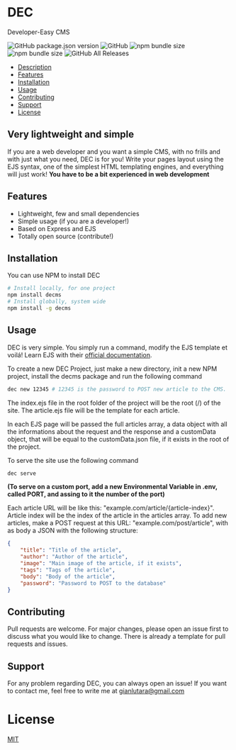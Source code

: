 # DEC
Developer-Easy CMS

![GitHub package.json version](https://img.shields.io/github/package-json/v/GianlucaTarantino/DEC?style=flat-square) ![GitHub](https://img.shields.io/github/license/GianlucaTarantino/DEC?style=flat-square) ![npm bundle size](https://img.shields.io/bundlephobia/min/decms?style=flat-square) ![npm bundle size](https://img.shields.io/bundlephobia/minzip/decms?style=flat-square) ![GitHub All Releases](https://img.shields.io/github/downloads/GianlucaTarantino/DEC/total?style=flat-square)

- [Description](#very-lightweight-and-simple)
- [Features](#features)
- [Installation](#installation)
- [Usage](#usage)
- [Contributing](#contributing)
- [Support](#support)
- [License](#license)

## Very lightweight and simple
If you are a web developer and you want a simple CMS, with no frills and with just what you need, DEC is for you!
Write your pages layout using the EJS syntax, one of the simplest HTML templating engines, and everything will just work!
**You have to be a bit experienced in web development**

## Features
- Lightweight, few and small dependencies
- Simple usage (if you are a developer!)
- Based on Express and EJS
- Totally open source (contribute!)

## Installation

You can use NPM to install DEC
```bash
# Install locally, for one project
npm install decms
# Install globally, system wide
npm install -g decms
```

## Usage
DEC is very simple. You simply run a command, modify the EJS template et voilá! Learn EJS with their [official documentation](https://ejs.co/).

To create a new DEC Project, just make a new directory, init a new NPM project, install the decms package and run the following command
```bash
dec new 12345 # 12345 is the password to POST new article to the CMS.
```

The index.ejs file in the root folder of the project will be the root (/) of the site. The article.ejs file will be the template for each article.

In each EJS page will be passed the full articles array, a data object with all the informations about the request and the response and a customData object, that will be equal to the customData.json file, if it exists in the root of the project.

To serve the site use the following command
```bash
dec serve
```
**(To serve on a custom port, add a new Environmental Variable in .env, called PORT, and assing to it the number of the port)**

Each article URL will be like this: "example.com/article/{article-index}". Article index will be the index of the article in the articles array. To add new articles, make a POST request at this URL: "example.com/post/article", with as body a JSON with the following structure:

```json
{
    "title": "Title of the article",
    "author": "Author of the article",
    "image": "Main image of the article, if it exists",
    "tags": "Tags of the article",
    "body": "Body of the article",
    "password": "Password to POST to the database"
}
```

## Contributing
Pull requests are welcome. For major changes, please open an issue first to discuss what you would like to change. There is already a template for pull requests and issues.

## Support
For any problem regarding DEC, you can always open an issue! If you want to contact me, feel free to write me at gianlutara@gmail.com

# License

[MIT](https://github.com/GianlucaTarantino/DEC/blob/main/LICENSE)
